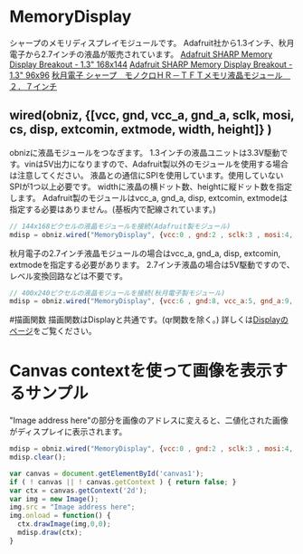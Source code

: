 # MemoryDisplay
シャープのメモリディスプレイモジュールです。
Adafruit社から1.3インチ、秋月電子から2.7インチの液晶が販売されています。
[Adafruit SHARP Memory Display Breakout - 1.3" 168x144](https://www.adafruit.com/product/3502)
[Adafruit SHARP Memory Display Breakout - 1.3" 96x96](https://www.adafruit.com/product/1393)
[秋月電子 シャープ　モノクロＨＲ－ＴＦＴメモリ液晶モジュール　２．７インチ](http://akizukidenshi.com/catalog/g/gP-04944/)

## wired(obniz,  {[vcc, gnd, vcc_a, gnd_a, sclk, mosi, cs, disp, extcomin, extmode, width, height]} )
obnizに液晶モジュールをつなぎます。
1.3インチの液晶ユニットは3.3V駆動です。vinは5V出力になりますので、Adafruit製以外のモジュールを使用する場合は注意してください。
液晶との通信にSPIを使用しています。使用していないSPIが1つ以上必要です。
widthに液晶の横ドット数、heightに縦ドット数を指定します。
Adafruit製のモジュールはvcc_a, gnd_a, disp, extcomin, extmodeは指定する必要はありません。(基板内で配線されています。)
```javascript
// 144x168ピクセルの液晶モジュールを接続(Adafruit製モジュール)
mdisp = obniz.wired("MemoryDisplay", {vcc:0 , gnd:2 , sclk:3 , mosi:4, cs:5, width:144, height:168});
```
秋月電子の2.7インチ液晶モジュールの場合はvcc_a, gnd_a, disp, extcomin, extmodeを指定する必要があります。
2.7インチ液晶の場合は5V駆動ですので、レベル変換回路などは不要です。
```javascript
// 400x240ピクセルの液晶モジュールを接続(秋月電子製モジュール)
mdisp = obniz.wired("MemoryDisplay", {vcc:6 , gnd:8, vcc_a:5, gnd_a:9, sclk:0 , mosi:1, cs:2, disp:4, extcomin:3, extmode:7, width:400, height:240});
```

#描画関数
描画関数はDisplayと共通です。(qr関数を除く。)
詳しくは[Displayのページ](https://obniz.io/doc/sdk/doc/display)をご覧ください。

# Canvas contextを使って画像を表示するサンプル
"Image address here"の部分を画像のアドレスに変えると、二値化された画像がディスプレイに表示されます。
```javascript
mdisp = obniz.wired("MemoryDisplay", {vcc:0 , gnd:2 , sclk:3 , mosi:4, cs:5, width:144, height:168});
mdisp.clear();

var canvas = document.getElementById('canvas1');
if ( ! canvas || ! canvas.getContext ) { return false; }
var ctx = canvas.getContext('2d');
var img = new Image();
img.src = "Image address here";
img.onload = function() {
  ctx.drawImage(img,0,0);
  mdisp.draw(ctx);
}
```
